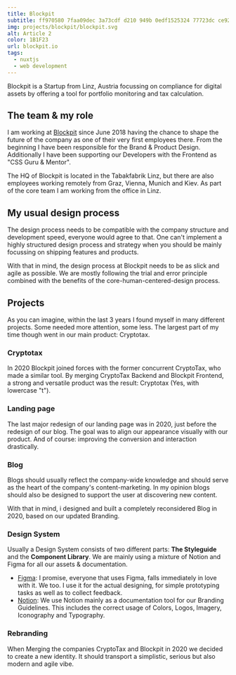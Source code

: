 ```yaml
---
title: Blockpit
subtitle: ff970580 7faa09dec 3a73cdf d210 949b 0edf1525324 77723dc ce925e826 c86ac
img: projects/blockpit/blockpit.svg
alt: Article 2
color: 1B1F23
url: blockpit.io
tags: 
  - nuxtjs
  - web development
---
```


Blockpit is a Startup from Linz, Austria focussing on compliance for digital assets by offering a tool for portfolio monitoring and tax calculation.

<callout :title="'Currently brewing ...'" :text="'This page is a placeholder by now. A detailed case study is already in progress and should be released soon.'"></callout>

## The team & my role
I am working at [Blockpit](https://blockpit.io) since June 2018 having the chance to shape the future of the company as one of their very first employees there. From the beginning I have been responsible for the Brand & Product Design. Additionally I have been supporting our Developers with the Frontend as "CSS Guru & Mentor".

<blog-image :src="'projects/blockpit/tabakfabrik.jpg'" :caption="'Until 2009, cigarettes were still produced in the Tabakfabrik'"></blog-image>

The HQ of Blockpit is located in the Tabakfabrik Linz, but there are also employees working remotely from Graz, Vienna, Munich and Kiev. As part of the core team I am working from the office in Linz.

## My usual design process
The design process needs to be compatible with the company structure and development speed, everyone would agree to that. One can't implement a highly structured design process and strategy when you should be mainly focussing on shipping features and products.

<blog-image :src="'projects/blockpit/process.svg'" :caption="'The basic process I apply to the most of my bigger projects'"></blog-image>

With that in mind, the design process at Blockpit needs to be as slick and agile as possible. We are mostly following the trial and error principle combined with the benefits of the core-human-centered-design process.

## Projects
As you can imagine, within the last 3 years I found myself in many different projects. Some needed more attention, some less. The largest part of my time though went in our main product: Cryptotax.

### Cryptotax
In 2020 Blockpit joined forces with the former concurrent CryptoTax, who made a similar tool. By merging CryptoTax Backend and Blockpit Frontend, a strong and versatile product was the result: Cryptotax (Yes, with lowercase "t").

### Landing page
The last major redesign of our landing page was in 2020, just before the redesign of our blog. The goal was to align our appearance visually with our product. And of course: improving the conversion and interaction drastically.

<blog-image :src="'projects/blockpit/landingpage.jpg'" :caption="'The basic process I used for the ost of our bigger projects'"></blog-image>

### Blog
Blogs should usually reflect the company-wide knowledge and should serve as the heart of the company's content-marketing. In my opinion blogs should also be designed to support the user at discovering new content.

With that in mind, i designed and built a completely reconsidered Blog in 2020, based on our updated Branding.

### Design System
Usually a Design System consists of two different parts: **The Styleguide** and the **Component Library**. We are mainly using a mixture of Notion and Figma for all our assets & documentation.

- [Figma](https://figma.com): I promise, everyone that uses Figma, falls immediately in love with it. We too. I use it for the actual designing, for simple prototyping tasks as well as to collect feedback.
- [Notion](https://notion.so): We use Notion mainly as a documentation tool for our Branding Guidelines. This includes the correct usage of Colors, Logos, Imagery, Iconography and Typography.

### Rebranding
When Merging the companies CryptoTax and Blockpit in 2020 we decided to create a new identity. It should transport a simplistic, serious but also modern and agile vibe.

<blog-image :src="'projects/blockpit/rebranding.svg'" :caption="'The basic process I used for the ost of our bigger projects'"></blog-image>